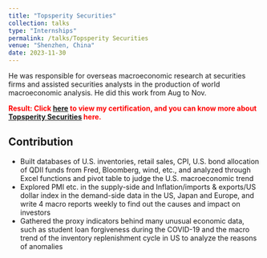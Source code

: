 ```yaml
---
title: "Topsperity Securities"
collection: talks
type: "Internships"
permalink: /talks/Topsperity Securities
venue: "Shenzhen, China"
date: 2023-11-30
---
```


He was responsible for overseas macroeconomic research at securities firms and assisted securities analysts in the production of world macroeconomic analysis. He did this work from Aug to Nov.

<span style="color:red">**Result: Click [here](https://mailbnueducn-my.sharepoint.com/:b:/g/personal/sjs_mail_bnu_edu_cn/EV2o6LeMddZKu-n-gTqrTHgB3_1uTlnZCdSHyew2RHBYSg?e=FOAEVA) to view my certification, and you can know more about [Topsperity Securities](https://www.tebon.com.cn/main/index.html) here.**

Contribution
---
*	Built databases of U.S. inventories, retail sales, CPI, U.S. bond allocation of QDII funds from Fred, Bloomberg, wind, etc., and analyzed through Excel functions and pivot table to judge the U.S. macroeconomic trend
*	Explored PMI etc. in the supply-side and Inflation/imports & exports/US dollar index in the demand-side data in the US, Japan and Europe, and write 4 macro reports weekly to find out the causes and impact on investors 
*	Gathered the proxy indicators behind many unusual economic data, such as student loan forgiveness during the COVID-19 and the macro trend of the inventory replenishment cycle in US to analyze the reasons of anomalies

